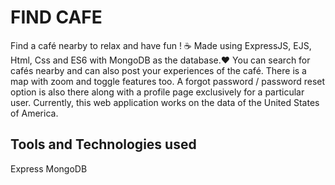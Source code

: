 # FIND CAFE

Find a café nearby to relax and have fun ! ☕️
Made using ExpressJS, EJS, Html, Css and ES6 with MongoDB as the database.❤️
You can search for cafés nearby and can also post your experiences of the café. There is a map with zoom and toggle features too. 
A forgot password / password reset option is also there along with a profile page exclusively for a particular user. 
Currently, this web application works on the data of the United States of America.

## Tools and Technologies used 
Express 
MongoDB
